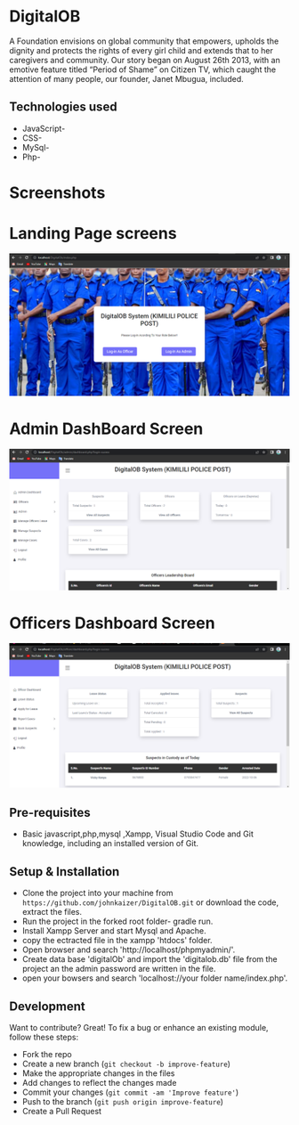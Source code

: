 # DigitalOB
A Foundation envisions on global community that empowers, upholds the dignity and protects the rights of every girl child and extends that to her caregivers and community.
Our story began on August 26th 2013, with an emotive feature titled “Period of Shame” on Citizen TV, which caught the attention of many people, our founder, Janet Mbugua, included. 
## Technologies used
* JavaScript-
* CSS- 
* MySql-
* Php- 

# Screenshots
# Landing Page screens
<img src="images/landingpage.png" width="800" > 

# Admin DashBoard Screen
<img src="images/admindash.png" width="800" >

# Officers Dashboard Screen
<img src="images/offdash.png" width="800" >


## Pre-requisites
- Basic javascript,php,mysql ,Xampp, Visual Studio Code and Git knowledge, including an installed version of Git.

## Setup & Installation
* Clone the project into your machine from `https://github.com/johnkaizer/DigitalOB.git` or download the code, extract the files.
* Run the project in the forked root folder- gradle run.
* Install Xampp Server and start Mysql and Apache.
* copy the ectracted file in the xampp 'htdocs' folder.
* Open browser and search 'http://localhost/phpmyadmin/'.
* Create data base 'digitalOb' and import the 'digitalob.db' file from the project an the admin password are written in the file.
* open your bowsers and search 'localhost://your folder name/index.php'.


## Development
Want to contribute? Great!
To fix a bug or enhance an existing module, follow these steps:

- Fork the repo
- Create a new branch (`git checkout -b improve-feature`)
- Make the appropriate changes in the files
- Add changes to reflect the changes made
- Commit your changes (`git commit -am 'Improve feature'`)
- Push to the branch (`git push origin improve-feature`)
- Create a Pull Request
